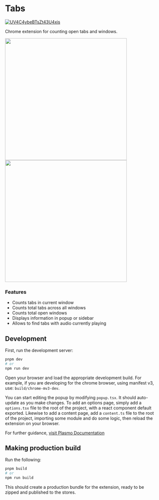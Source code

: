# Tabs

[![UV4C4ybeBTsZt43U4xis](https://github.com/denkasyanov/tabs/assets/34678129/2a1923c1-5cfa-4588-9e47-c66ce7877218)](https://chromewebstore.google.com/detail/tabs-%C2%B7-count-tabs-and-win/jkofdipdkamnoabbchfggdkahnhdaeel)

Chrome extension for counting open tabs and windows.

<a href="https://github.com/denkasyanov/tabs/assets/34678129/0c86003e-3f20-4c14-ab6e-3e7c55898037" target="_blank">
  <img src="https://github.com/denkasyanov/tabs/assets/34678129/0c86003e-3f20-4c14-ab6e-3e7c55898037" width="400" style="max-width:100%;">
</a>
<a href="https://github.com/denkasyanov/tabs/assets/34678129/1d5a42a3-db4c-4fbe-8bfa-bea68d0a932c" target="_blank">
  <img src="https://github.com/denkasyanov/tabs/assets/34678129/1d5a42a3-db4c-4fbe-8bfa-bea68d0a932c" width="400" style="max-width:100%;">
</a>

### Features

- Counts tabs in current window
- Counts total tabs across all windows
- Counts total open windows
- Displays information in popup or sidebar
- Allows to find tabs with audio currently playing

## Development

First, run the development server:

```bash
pnpm dev
# or
npm run dev
```

Open your browser and load the appropriate development build. For example, if you are developing for the chrome browser, using manifest v3, use: `build/chrome-mv3-dev`.

You can start editing the popup by modifying `popup.tsx`. It should auto-update as you make changes. To add an options page, simply add a `options.tsx` file to the root of the project, with a react component default exported. Likewise to add a content page, add a `content.ts` file to the root of the project, importing some module and do some logic, then reload the extension on your browser.

For further guidance, [visit Plasmo Documentation](https://docs.plasmo.com/)

## Making production build

Run the following:

```bash
pnpm build
# or
npm run build
```

This should create a production bundle for the extension, ready to be zipped and published to the stores.

